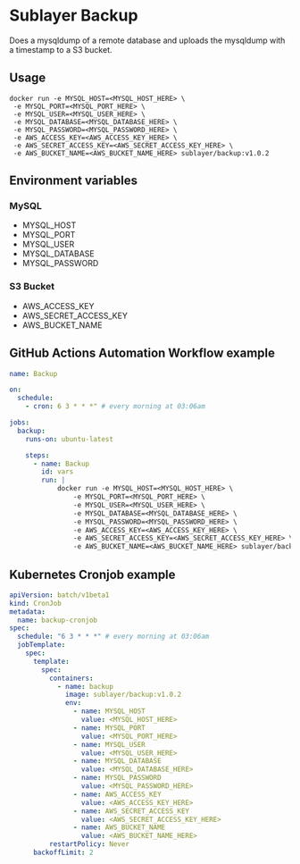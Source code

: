 # Sublayer Backup

Does a mysqldump of a remote database and uploads the mysqldump with a timestamp to a S3 bucket.

## Usage 

```
docker run -e MYSQL_HOST=<MYSQL_HOST_HERE> \
 -e MYSQL_PORT=<MYSQL_PORT_HERE> \
 -e MYSQL_USER=<MYSQL_USER_HERE> \
 -e MYSQL_DATABASE=<MYSQL_DATABASE_HERE> \
 -e MYSQL_PASSWORD=<MYSQL_PASSWORD_HERE> \
 -e AWS_ACCESS_KEY=<AWS_ACCESS_KEY_HERE> \
 -e AWS_SECRET_ACCESS_KEY=<AWS_SECRET_ACCESS_KEY_HERE> \
 -e AWS_BUCKET_NAME=<AWS_BUCKET_NAME_HERE> sublayer/backup:v1.0.2
```

## Environment variables

### MySQL

- MYSQL_HOST
- MYSQL_PORT
- MYSQL_USER
- MYSQL_DATABASE
- MYSQL_PASSWORD

### S3 Bucket

- AWS_ACCESS_KEY
- AWS_SECRET_ACCESS_KEY
- AWS_BUCKET_NAME

## GitHub Actions Automation Workflow example

```yaml
name: Backup

on:
  schedule:
    - cron: 6 3 * * *" # every morning at 03:06am

jobs:
  backup:
    runs-on: ubuntu-latest

    steps:
      - name: Backup
        id: vars
        run: |
            docker run -e MYSQL_HOST=<MYSQL_HOST_HERE> \
                -e MYSQL_PORT=<MYSQL_PORT_HERE> \
                -e MYSQL_USER=<MYSQL_USER_HERE> \
                -e MYSQL_DATABASE=<MYSQL_DATABASE_HERE> \
                -e MYSQL_PASSWORD=<MYSQL_PASSWORD_HERE> \
                -e AWS_ACCESS_KEY=<AWS_ACCESS_KEY_HERE> \
                -e AWS_SECRET_ACCESS_KEY=<AWS_SECRET_ACCESS_KEY_HERE> \
                -e AWS_BUCKET_NAME=<AWS_BUCKET_NAME_HERE> sublayer/backup:v1.0.2   
```

## Kubernetes Cronjob example

```yaml
apiVersion: batch/v1beta1
kind: CronJob
metadata:
  name: backup-cronjob
spec:
  schedule: "6 3 * * *" # every morning at 03:06am
  jobTemplate:
    spec:
      template:
        spec:
          containers:
            - name: backup
              image: sublayer/backup:v1.0.2
              env:
                - name: MYSQL_HOST
                  value: <MYSQL_HOST_HERE>
                - name: MYSQL_PORT
                  value: <MYSQL_PORT_HERE>
                - name: MYSQL_USER
                  value: <MYSQL_USER_HERE>
                - name: MYSQL_DATABASE
                  value: <MYSQL_DATABASE_HERE>
                - name: MYSQL_PASSWORD
                  value: <MYSQL_PASSWORD_HERE>
                - name: AWS_ACCESS_KEY
                  value: <AWS_ACCESS_KEY_HERE>
                - name: AWS_SECRET_ACCESS_KEY
                  value: <AWS_SECRET_ACCESS_KEY_HERE>
                - name: AWS_BUCKET_NAME
                  value: <AWS_BUCKET_NAME_HERE>
          restartPolicy: Never
      backoffLimit: 2
```